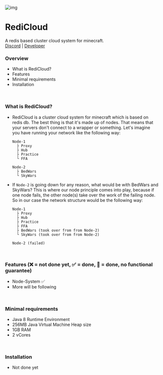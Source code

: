 ![img](https://wakatime.com/badge/github/InkaruNET/cloud.svg)
# RediCloud
A redis based cluster cloud system for minecraft.
<br>
[Discord](https://discord.gg/g2HV52VV4G) | [Developer](https://github.com/Suqatri)

### Overview
  - What is RediCloud?
  - Features
  - Minimal requirements
  - Installation
<br>

### What is RediCloud?
  - RediCloud is a cluster cloud system for minecraft which is based on redis db. The best thing is that it's made up of nodes. That means that your servers don't connect to a wrapper or something.
Let's imagine you have running your network like the following way:
  
        Node-1
          ├ Proxy
          ├ Hub
          ├ Practice
          └ FFA
          
        Node-2
          ├ BedWars
          └ SkyWars

  - If `Node-2` is going down for any reason, what would be with BedWars and SkyWars? This is where our node principle comes into play, because if one node fails, the other node(s) take over the work of the failing node. So in our case the network structure would be the following way:

        Node-1
          ├ Proxy
          ├ Hub
          ├ Practice
          ├ FFA
          ├ BedWars (took over from from Node-2)
          └ SkyWars (took over from from Node-2)
          
        Node-2 (failed)    
<br>

### Features (❌ = not done yet, ✅ = done, 🚧 = done, no functional guarantee)
  - Node-System ✅
  - More will be following
<br>

### Minimal requirements
  - Java 8 Runtime Environment
  - 256MB Java Virtual Machine Heap size
  - 1GB RAM
  - 2 vCores
<br>

### Installation
  - Not done yet
